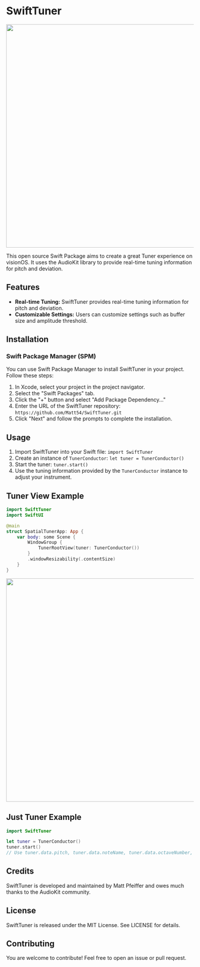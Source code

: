 # SwiftTuner

<p align="center">
<kbd>
    <img src="MediaFiles/GuitarVideo.gif" width="600">
</kbd>
</p>

This open source Swift Package aims to create a great Tuner experience on visionOS. It uses the AudioKit library to provide real-time tuning information for pitch and deviation.

## Features

- **Real-time Tuning:** SwiftTuner provides real-time tuning information for pitch and deviation.
- **Customizable Settings:** Users can customize settings such as buffer size and amplitude threshold.

## Installation

### Swift Package Manager (SPM)

You can use Swift Package Manager to install SwiftTuner in your project. Follow these steps:

1. In Xcode, select your project in the project navigator.
2. Select the "Swift Packages" tab.
3. Click the "+" button and select "Add Package Dependency..."
4. Enter the URL of the SwiftTuner repository: `https://github.com/Matt54/SwiftTuner.git`
5. Click "Next" and follow the prompts to complete the installation.

## Usage

1. Import SwiftTuner into your Swift file: `import SwiftTuner`
2. Create an instance of `TunerConductor`: `let tuner = TunerConductor()`
3. Start the tuner: `tuner.start()`
4. Use the tuning information provided by the `TunerConductor` instance to adjust your instrument.

## Tuner View Example

``` swift
import SwiftTuner
import SwiftUI

@main
struct SpatialTunerApp: App {
    var body: some Scene {
        WindowGroup {
            TunerRootView(tuner: TunerConductor())
        }
        .windowResizability(.contentSize)
    }
}
```


<p align="center">
<kbd>
    <img src="MediaFiles/JustTuner.gif" width="600">
</kbd>
</p>

## Just Tuner Example

```swift
import SwiftTuner

let tuner = TunerConductor()
tuner.start()
// Use tuner.data.pitch, tuner.data.noteName, tuner.data.octaveNumber, tuner.data.deviation as needed
```

## Credits

SwiftTuner is developed and maintained by Matt Pfeiffer and owes much thanks to the AudioKit community.

## License

SwiftTuner is released under the MIT License. See LICENSE for details.

## Contributing

You are welcome to contribute! Feel free to open an issue or pull request.
